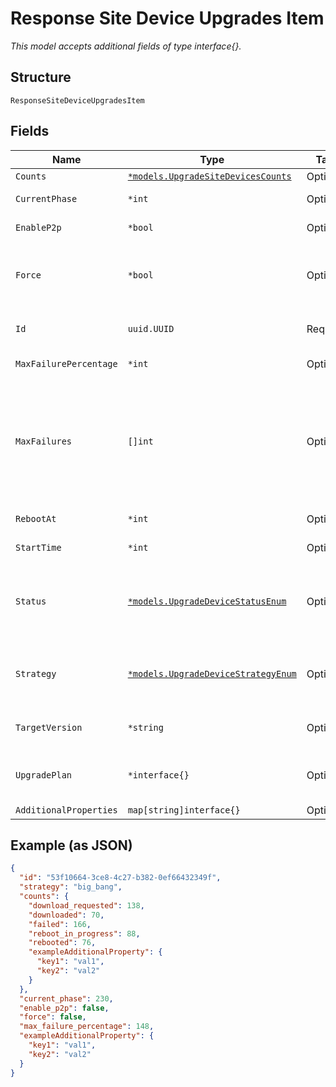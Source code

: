 
# Response Site Device Upgrades Item

*This model accepts additional fields of type interface{}.*

## Structure

`ResponseSiteDeviceUpgradesItem`

## Fields

| Name | Type | Tags | Description |
|  --- | --- | --- | --- |
| `Counts` | [`*models.UpgradeSiteDevicesCounts`](../../doc/models/upgrade-site-devices-counts.md) | Optional | - |
| `CurrentPhase` | `*int` | Optional | Current canary or rrm phase in progress |
| `EnableP2p` | `*bool` | Optional | Whether to allow local AP-to-AP FW upgrade |
| `Force` | `*bool` | Optional | Whether to force upgrade when requested version is same as running version |
| `Id` | `uuid.UUID` | Required | Unique ID of the object instance in the Mist Organnization |
| `MaxFailurePercentage` | `*int` | Optional | Percentage of failures allowed |
| `MaxFailures` | `[]int` | Optional | If `strategy`==`canary`. Number of failures allowed within each phase. Only applicable for `canary`. Array length should be same as `canary_phases`. Will be used if provided, else `max_failure_percentage` will be used |
| `RebootAt` | `*int` | Optional | reboot start time in epoch |
| `StartTime` | `*int` | Optional | Firmware download start time in epoch |
| `Status` | [`*models.UpgradeDeviceStatusEnum`](../../doc/models/upgrade-device-status-enum.md) | Optional | status upgrade is in. enum: `cancelled`, `completed`, `created`, `downloaded`, `downloading`, `failed`, `upgrading`, `queued` |
| `Strategy` | [`*models.UpgradeDeviceStrategyEnum`](../../doc/models/upgrade-device-strategy-enum.md) | Optional | For APs only. enum: `big_bang` (upgrade all at once), `canary`, `rrm`, `serial` (one at a time)<br>**Default**: `"big_bang"` |
| `TargetVersion` | `*string` | Optional | Version to upgrade to<br>**Constraints**: *Minimum Length*: `1` |
| `UpgradePlan` | `*interface{}` | Optional | a dictionary of rrm phase number to devices part of that phase |
| `AdditionalProperties` | `map[string]interface{}` | Optional | - |

## Example (as JSON)

```json
{
  "id": "53f10664-3ce8-4c27-b382-0ef66432349f",
  "strategy": "big_bang",
  "counts": {
    "download_requested": 138,
    "downloaded": 70,
    "failed": 166,
    "reboot_in_progress": 88,
    "rebooted": 76,
    "exampleAdditionalProperty": {
      "key1": "val1",
      "key2": "val2"
    }
  },
  "current_phase": 230,
  "enable_p2p": false,
  "force": false,
  "max_failure_percentage": 148,
  "exampleAdditionalProperty": {
    "key1": "val1",
    "key2": "val2"
  }
}
```

